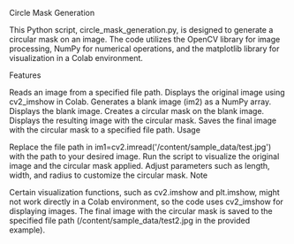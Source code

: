 Circle Mask Generation

This Python script, circle_mask_generation.py, is designed to generate a circular mask on an image. The code utilizes the OpenCV library for image processing, NumPy for numerical operations, and the matplotlib library for visualization in a Colab environment.

Features

Reads an image from a specified file path.
Displays the original image using cv2_imshow in Colab.
Generates a blank image (im2) as a NumPy array.
Displays the blank image.
Creates a circular mask on the blank image.
Displays the resulting image with the circular mask.
Saves the final image with the circular mask to a specified file path.
Usage

Replace the file path in im1=cv2.imread('/content/sample_data/test.jpg') with the path to your desired image.
Run the script to visualize the original image and the circular mask applied.
Adjust parameters such as length, width, and radius to customize the circular mask.
Note

Certain visualization functions, such as cv2.imshow and plt.imshow, might not work directly in a Colab environment, so the code uses cv2_imshow for displaying images.
The final image with the circular mask is saved to the specified file path (/content/sample_data/test2.jpg in the provided example).
